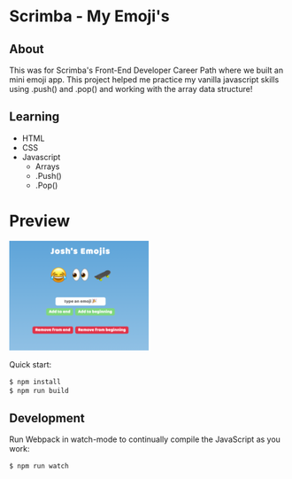 # Scrimba - My Emoji's

## About 
This was for Scrimba's Front-End Developer Career Path where we built an mini emoji app. This project helped me practice my vanilla javascript skills using .push() and .pop() and working with the array data structure! 

## Learning
- HTML
- CSS
- Javascript
	- Arrays
	- .Push()
	- .Pop()


# Preview

<img src="https://github.com/thejoshyee/my-emojis/blob/main/my-emoji-preview.png" width="50%"/>


Quick start:

```
$ npm install
$ npm run build
````

## Development

Run Webpack in watch-mode to continually compile the JavaScript as you work:

```
$ npm run watch
```

